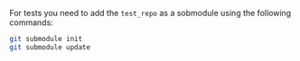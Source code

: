 For tests you need to add the `test_repo` as a sobmodule using the following commands:

```bash
git submodule init
git submodule update
```